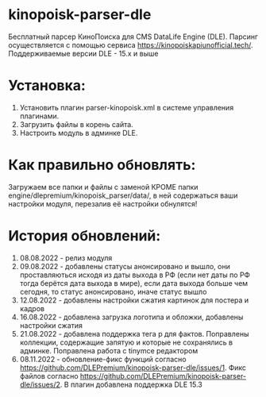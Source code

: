 # kinopoisk-parser-dle
Бесплатный парсер КиноПоиска для CMS DataLife Engine (DLE). Парсинг осуществляется с помощью сервиса https://kinopoiskapiunofficial.tech/. Поддерживаемые версии DLE - 15.x и выше

# Установка:
1. Установить плагин parser-kinopoisk.xml в системе управления плагинами.
2. Загрузить файлы в корень сайта.
3. Настроить модуль в админке DLE.

# Как правильно обновлять:
Загружаем все папки и файлы с заменой КРОМЕ папки engine/dlepremium/kinopoisk_parser/data/, в ней содержаться ваши настройки модуля, перезалив её настройки обнулятся!

# История обновлений:
1. 08.08.2022 - релиз модуля
2. 09.08.2022 - добавлены статусы анонсировано и вышло, они проставляються исходя из даты выхода в РФ (если нет даты по РФ тогда берётся дата выхода в мире), если дата выхода больше чем сегодня, то статус анонсировано, иначе статус вышло
3. 12.08.2022 - добавлены настройки сжатия картинок для постера и кадров
4. 16.08.2022 - добавлена загрузка логотипа и обложки, добавлены настройки сжатия
5. 21.08.2022 - добавлена поддержка тега p для фактов. Поправлены коллекции, содержащие запятую и которые не сохранялись в админке. Поправлена работа с tinymce редактором
6. 08.11.2022 - обновление-фикс функций согласно https://github.com/DLEPremium/kinopoisk-parser-dle/issues/1. Фикс файлов согласно https://github.com/DLEPremium/kinopoisk-parser-dle/issues/2. В плагин добавлена поддержка DLE 15.3
